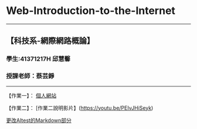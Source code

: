 # Web-Introduction-to-the-Internet
---
【科技系-網際網路概論】
---
### 學生:41371217H 邱慧馨
### 授課老師：蔡芸錚
---
【作業一】：
[個人網站](https://huixinnn77.github.io/Web-Introduction-to-the-Internet/)

【作業二】：
[作業二說明影片】(https://youtu.be/PEIvJHiSeyk)

[更改AItest的Markdown部分](AItest.tsx)

